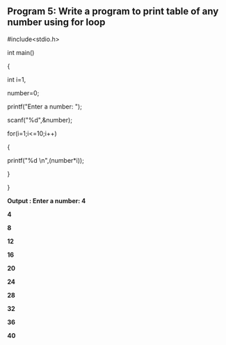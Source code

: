 ## Program 5: Write a program to print table of any number using for loop
#include<stdio.h>

int main()

{

int i=1,

number=0;

printf("Enter a number: ");

scanf("%d",&number);

for(i=1;i<=10;i++)

{

printf("%d \n",(number*i));

}

}

**Output : Enter a number: 4**

**4**

**8**

**12** 

**16**

**20** 

**24** 

**28** 

**32** 

**36** 

**40** 
